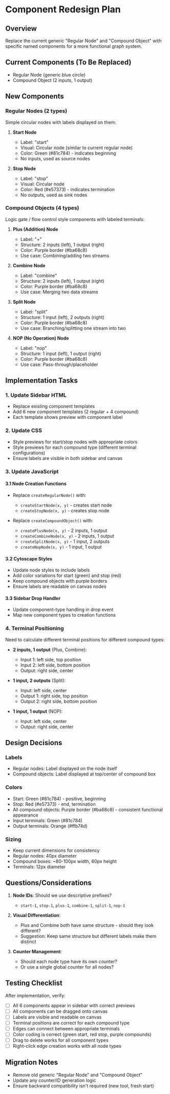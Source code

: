 # Component Redesign Plan

## Overview
Replace the current generic "Regular Node" and "Compound Object" with specific named components for a more functional graph system.

## Current Components (To Be Replaced)
- Regular Node (generic blue circle)
- Compound Object (2 inputs, 1 output)

## New Components

### Regular Nodes (2 types)
Simple circular nodes with labels displayed on them:

1. **Start Node**
   - Label: "start"
   - Visual: Circular node (similar to current regular node)
   - Color: Green (#81c784) - indicates beginning
   - No inputs, used as source nodes

2. **Stop Node**
   - Label: "stop"
   - Visual: Circular node
   - Color: Red (#e57373) - indicates termination
   - No outputs, used as sink nodes

### Compound Objects (4 types)
Logic gate / flow control style components with labeled terminals:

1. **Plus (Addition) Node**
   - Label: "+"
   - Structure: 2 inputs (left), 1 output (right)
   - Color: Purple border (#ba68c8)
   - Use case: Combining/adding two streams

2. **Combine Node**
   - Label: "combine"
   - Structure: 2 inputs (left), 1 output (right)
   - Color: Purple border (#ba68c8)
   - Use case: Merging two data streams

3. **Split Node**
   - Label: "split"
   - Structure: 1 input (left), 2 outputs (right)
   - Color: Purple border (#ba68c8)
   - Use case: Branching/splitting one stream into two

4. **NOP (No Operation) Node**
   - Label: "nop"
   - Structure: 1 input (left), 1 output (right)
   - Color: Purple border (#ba68c8)
   - Use case: Pass-through/placeholder

## Implementation Tasks

### 1. Update Sidebar HTML
- Replace existing component templates
- Add 6 new component templates (2 regular + 4 compound)
- Each template shows preview with component label

### 2. Update CSS
- Style previews for start/stop nodes with appropriate colors
- Style previews for each compound type (different terminal configurations)
- Ensure labels are visible in both sidebar and canvas

### 3. Update JavaScript

#### 3.1 Node Creation Functions
- Replace `createRegularNode()` with:
  - `createStartNode(x, y)` - creates start node
  - `createStopNode(x, y)` - creates stop node

- Replace `createCompoundObject()` with:
  - `createPlusNode(x, y)` - 2 inputs, 1 output
  - `createCombineNode(x, y)` - 2 inputs, 1 output
  - `createSplitNode(x, y)` - 1 input, 2 outputs
  - `createNopNode(x, y)` - 1 input, 1 output

#### 3.2 Cytoscape Styles
- Update node styles to include labels
- Add color variations for start (green) and stop (red)
- Keep compound objects with purple borders
- Ensure labels are readable on canvas nodes

#### 3.3 Sidebar Drop Handler
- Update component-type handling in drop event
- Map new component types to creation functions

### 4. Terminal Positioning
Need to calculate different terminal positions for different compound types:

- **2 inputs, 1 output** (Plus, Combine):
  - Input 1: left side, top position
  - Input 2: left side, bottom position
  - Output: right side, center

- **1 input, 2 outputs** (Split):
  - Input: left side, center
  - Output 1: right side, top position
  - Output 2: right side, bottom position

- **1 input, 1 output** (NOP):
  - Input: left side, center
  - Output: right side, center

## Design Decisions

### Labels
- Regular nodes: Label displayed on the node itself
- Compound objects: Label displayed at top/center of compound box

### Colors
- Start: Green (#81c784) - positive, beginning
- Stop: Red (#e57373) - end, termination
- All compound objects: Purple border (#ba68c8) - consistent functional appearance
- Input terminals: Green (#81c784)
- Output terminals: Orange (#ffb74d)

### Sizing
- Keep current dimensions for consistency
- Regular nodes: 40px diameter
- Compound boxes: ~80-100px width, 60px height
- Terminals: 12px diameter

## Questions/Considerations

1. **Node IDs**: Should we use descriptive prefixes?
   - `start-1`, `stop-1`, `plus-1`, `combine-1`, `split-1`, `nop-1`

2. **Visual Differentiation**:
   - Plus and Combine both have same structure - should they look different?
   - Suggestion: Keep same structure but different labels make them distinct

3. **Counter Management**:
   - Should each node type have its own counter?
   - Or use a single global counter for all nodes?

## Testing Checklist
After implementation, verify:
- [ ] All 6 components appear in sidebar with correct previews
- [ ] All components can be dragged onto canvas
- [ ] Labels are visible and readable on canvas
- [ ] Terminal positions are correct for each compound type
- [ ] Edges can connect between appropriate terminals
- [ ] Color coding is correct (green start, red stop, purple compounds)
- [ ] Drag to delete works for all component types
- [ ] Right-click edge creation works with all node types

## Migration Notes
- Remove old generic "Regular Node" and "Compound Object"
- Update any counter/ID generation logic
- Ensure backward compatibility isn't required (new tool, fresh start)
